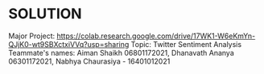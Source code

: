 # SOLUTION
Major Project: https://colab.research.google.com/drive/17WK1-W6eKmYn-QJjK0-wt9SBXctxiVVq?usp=sharing
Topic: Twitter Sentiment Analysis
Teammate's names: Aiman Shaikh 06801172021, Dhanavath Ananya 06301172021, Nabhya Chaurasiya - 16401012021
